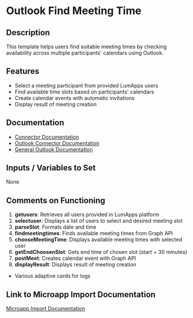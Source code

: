 # Outlook Find Meeting Time

## Description
This template helps users find suitable meeting times by checking availability across multiple participants' calendars using Outlook.

## Features
- Select a meeting participant from provided LumApps users
- Find available time slots based on participants' calendars
- Create calendar events with automatic invitations
- Display result of meeting creation

## Documentation
- [Connector Documentation](https://docs.lumapps.com/docs/admin-l4430581765424978extensions)
- [Outlook Connector Documentation](https://docs.lumapps.com/docs/ls/content/6928751870194695/docs/admin-administration-landing/admin-l6088963918247602/admin-l9650191038731043extensions/admin-l43084339674928007extensions/admin-l4886727041758244extensions)
- [General Outlook Documentation](https://learn.microsoft.com/en-us/outlook/rest/reference)

## Inputs / Variables to Set
None

## Comments on Functioning
1. **getusers**: Retrieves all users provided in LumApps platform
2. **selectuser**: Displays a list of users to select and desired meeting slot
3. **parseSlot**: Formats date and time
4. **findmeetingtimes**: Finds available meeting times from Graph API
5. **chooseMeetingTime**: Displays available meeting times with selected user
6. **getEndChoosenSlot**: Gets end time of chosen slot (start + 30 minutes)
7. **postMeet**: Creates calendar event with Graph API
8. **displayResult**: Displays result of meeting creation
- Various adaptive cards for logs

## Link to Microapp Import Documentation
[Microapp Import Documentation](https://docs.lumapps.com/docs/ls/content/6236515079535869/devportal-l48909819228353757)
